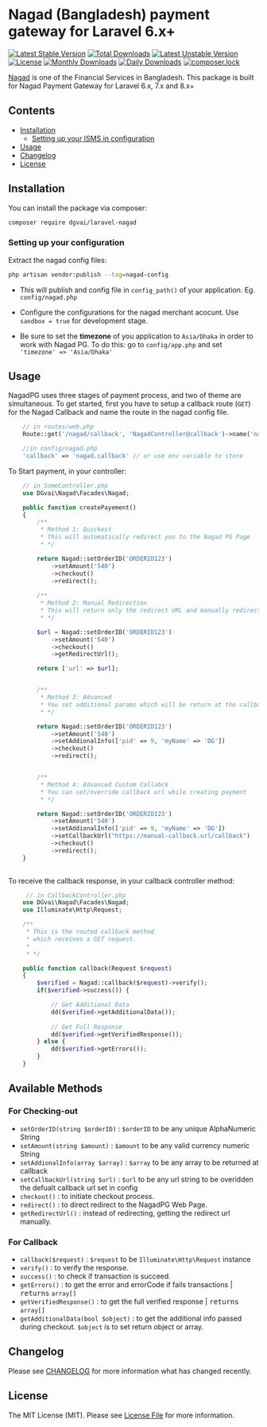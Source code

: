 # Nagad (Bangladesh) payment gateway for Laravel 6.x+

[![Latest Stable Version](https://poser.pugx.org/dgvai/laravel-notification-channel-isms/v/stable)](https://packagist.org/packages/dgvai/laravel-notification-channel-isms)
[![Total Downloads](https://poser.pugx.org/dgvai/laravel-notification-channel-isms/downloads)](https://packagist.org/packages/dgvai/laravel-notification-channel-isms)
[![Latest Unstable Version](https://poser.pugx.org/dgvai/laravel-notification-channel-isms/v/unstable)](https://packagist.org/packages/dgvai/laravel-notification-channel-isms)
[![License](https://poser.pugx.org/dgvai/laravel-notification-channel-isms/license)](https://packagist.org/packages/dgvai/laravel-notification-channel-isms)
[![Monthly Downloads](https://poser.pugx.org/dgvai/laravel-notification-channel-isms/d/monthly)](https://packagist.org/packages/dgvai/laravel-notification-channel-isms)
[![Daily Downloads](https://poser.pugx.org/dgvai/laravel-notification-channel-isms/d/daily)](https://packagist.org/packages/dgvai/laravel-notification-channel-isms)
[![composer.lock](https://poser.pugx.org/dgvai/laravel-notification-channel-isms/composerlock)](https://packagist.org/packages/dgvai/laravel-notification-channel-isms)

[Nagad](https://nagad.com.bd) is one of the Financial Services in Bangladesh. This package is built for Nagad Payment Gateway for Laravel 6.x, 7.x and 8.x+ 

## Contents

- [Installation](#installation)
	- [Setting up your ISMS in configuration](#setting-up-your-configuration)
- [Usage](#usage)
- [Changelog](#changelog)
- [License](#license)

## Installation

You can install the package via composer:

``` bash
composer require dgvai/laravel-nagad
```

### Setting up your configuration
Extract the nagad config files:

```bash
php artisan vendor:publish --tag=nagad-config
```

- This will publish and config file in ``config_path()`` of your application. Eg. `config/nagad.php`

- Configure the configurations for the nagad merchant acocunt. Use `sandbox = true` for development stage.

- Be sure to set the **timezone** of you application to `Asia/Dhaka` in order to work with Nagad PG. To do this:
go to `config/app.php` and set `'timezone' => 'Asia/Dhaka'`

## Usage

NagadPG uses three stages of payment process, and two of theme are simultaneous. To get started, first you have to setup 
a callback route (`GET`) for the Nagad Callback and name the route in the nagad config file.

``` php
    // in routes/web.php
    Route::get('/nagad/callback', 'NagadController@callback')->name('nagad.callback');

    //in config/nagad.php
    'callback' => 'nagad.callback' // or use env variable to store
```

To Start payment, in your controller:
```php
    // in SomeController.php
    use DGvai\Nagad\Facades\Nagad;

    public function createPayement() 
    {
        /**
         * Method 1: Quickest
         * This will automatically redirect you to the Nagad PG Page
         * */

        return Nagad::setOrderID('ORDERID123')
            ->setAmount('540')
            ->checkout()
            ->redirect();
        
        /**
         * Method 2: Manual Redirection
         * This will return only the redirect URL and manually redirect to the url
         * */

        $url = Nagad::setOrderID('ORDERID123')
            ->setAmount('540')
            ->checkout()
            ->getRedirectUrl();

        return ['url' => $url];


        /**
         * Method 3: Advanced 
         * You set additional params which will be return at the callback
         * */

        return Nagad::setOrderID('ORDERID123')
            ->setAmount('540')
            ->setAddionalInfo(['pid' => 9, 'myName' => 'DG'])
            ->checkout()
            ->redirect();


        /**
         * Method 4: Advanced Custom Callabck
         * You can set/override callback url while creating payment
         * */

        return Nagad::setOrderID('ORDERID123')
            ->setAmount('540')
            ->setAddionalInfo(['pid' => 9, 'myName' => 'DG'])
            ->setCallbackUrl("https://manual-callback.url/callback")
            ->checkout()
            ->redirect();
    }
    
```

To receive the callback response, in your callback controller method: 

```php
     // in CallbackController.php
    use DGvai\Nagad\Facades\Nagad;
    use Illuminate\Http\Request;

    /**
     * This is the routed callback method
     * which receives a GET request.
     * 
     * */

    public function callback(Request $request)
    {
        $verified = Nagad::callback($request)->verify();
        if($verified->success()) {

            // Get Additional Data
            dd($verified->getAdditionalData());
            
            // Get Full Response
            dd($verified->getVerifiedResponse());
        } else {
            dd($verified->getErrors());
        }
    }
```

## Available Methods  
### For Checking-out  
- `setOrderID(string $orderID)` : ``$orderID`` to be any unique AlphaNumeric String
- `setAmount(string $amount)` : ``$amount`` to be any valid currency numeric String
- `setAddionalInfo(array $array)` : ``$array`` to be any array to be returned at callback
- `setCallbackUrl(string $url)` : ``$url`` to be any url string to be overidden the defualt callback url set in config
- `checkout()` : to initiate checkout process.
- `redirect()` : to direct redirect to the NagadPG Web Page.
- `getRedirectUrl()` : instead of redirecting, getting the redirect url manually.

### For Callback 
- `callback($request)` : ``$request`` to be ```Illuminate\Http\Request``` instance
- `verify()` : to verify the response.
- `success()` : to check if transaction is succeed.
- `getErrors()` : to get the error and errorCode if fails transactions | <kbd>returns</kbd> `array[]`
- `getVerifiedResponse()` : to get the full verified response | <kbd>returns</kbd> `array[]`
- `getAdditionalData(bool $object)` : to get the additional info passed during checkout. `$object` is to set return object or array.

## Changelog

Please see [CHANGELOG](CHANGELOG.md) for more information what has changed recently.

## License

The MIT License (MIT). Please see [License File](LICENSE.md) for more information.
